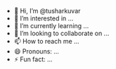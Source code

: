 - 👋 Hi, I’m @tusharkuvar
- 👀 I’m interested in ...
- 🌱 I’m currently learning ...
- 💞️ I’m looking to collaborate on ...
- 📫 How to reach me ...
- 😄 Pronouns: ...
- ⚡ Fun fact: ...

<!---
tusharkuvar/tusharkuvar is a ✨ special ✨ repository because its `README.md` (this file) appears on your GitHub profile.
You can click the Preview link to take a look at your changes.
--->
